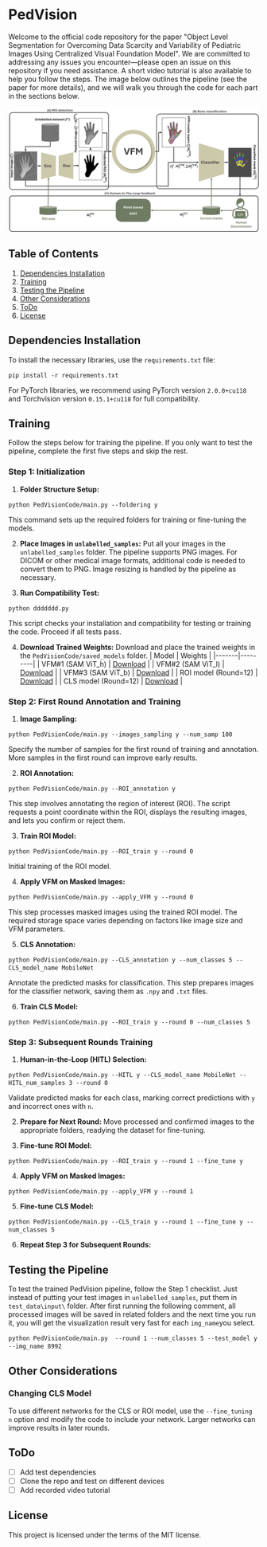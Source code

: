 # PedVision

Welcome to the official code repository for the paper "Object Level Segmentation for Overcoming Data Scarcity and Variability of Pediatric Images Using Centralized Visual Foundation Model". We are committed to addressing any issues you encounter—please open an issue on this repository if you need assistance. A short video tutorial is also available to help you follow the steps. The image below outlines the pipeline (see the paper for more details), and we will walk you through the code for each part in the sections below.

![pipeline](https://github.com/mohofar/PedVision/blob/main/git_images/Pipeline.jpg)

## Table of Contents
1. [Dependencies Installation](#dependencies-installation)
2. [Training](#training)
3. [Testing the Pipeline](#testing-the-pipeline)
4. [Other Considerations](#other-considerations)
5. [ToDo](#todo)
6. [License](#license)

## Dependencies Installation
To install the necessary libraries, use the `requirements.txt` file:
```
pip install -r requirements.txt
```
For PyTorch libraries, we recommend using PyTorch version `2.0.0+cu118` and Torchvision version `0.15.1+cu118` for full compatibility.

## Training 
Follow the steps below for training the pipeline. If you only want to test the pipeline, complete the first five steps and skip the rest.

### Step 1: Initialization 
1. **Folder Structure Setup:**
```
python PedVisionCode/main.py --foldering y
```
   This command sets up the required folders for training or fine-tuning the models.

2. **Place Images in `unlabelled_samples`:**
   Put all your images in the `unlabelled_samples` folder. The pipeline supports PNG images. For DICOM or other medical image formats, additional code is needed to convert them to PNG. Image resizing is handled by the pipeline as necessary.

3. **Run Compatibility Test:**
```
python ddddddd.py
```
   This script checks your installation and compatibility for testing or training the code. Proceed if all tests pass.

4. **Download Trained Weights:**
   Download and place the trained weights in the `PedVisionCode/saved_models` folder.
   | Model | Weights |
   |-------|---------|
   | VFM#1 (SAM ViT_h) | [Download](#) |
   | VFM#2 (SAM ViT_l) | [Download](#) |
   | VFM#3 (SAM ViT_b) | [Download](#) |
   | ROI model (Round=12) | [Download](#) |
   | CLS model (Round=12) | [Download](#) |

### Step 2: First Round Annotation and Training 
1. **Image Sampling:**
```
python PedVisionCode/main.py --images_sampling y --num_samp 100
```
   Specify the number of samples for the first round of training and annotation. More samples in the first round can improve early results.

2. **ROI Annotation:**
```
python PedVisionCode/main.py --ROI_annotation y
```
   This step involves annotating the region of interest (ROI). The script requests a point coordinate within the ROI, displays the resulting images, and lets you confirm or reject them.

3. **Train ROI Model:**
```
python PedVisionCode/main.py --ROI_train y --round 0
```
   Initial training of the ROI model.

4. **Apply VFM on Masked Images:**
```
python PedVisionCode/main.py --apply_VFM y --round 0
```
   This step processes masked images using the trained ROI model. The required storage space varies depending on factors like image size and VFM parameters.

5. **CLS Annotation:**
```
python PedVisionCode/main.py --CLS_annotation y --num_classes 5 --CLS_model_name MobileNet
```
   Annotate the predicted masks for classification. This step prepares images for the classifier network, saving them as `.npy` and `.txt` files.

6. **Train CLS Model:**
```
python PedVisionCode/main.py --ROI_train y --round 0 --num_classes 5
```

### Step 3: Subsequent Rounds Training 
1. **Human-in-the-Loop (HITL) Selection:**
```
python PedVisionCode/main.py --HITL y --CLS_model_name MobileNet --HITL_num_samples 3 --round 0
```
   Validate predicted masks for each class, marking correct predictions with `y` and incorrect ones with `n`.

2. **Prepare for Next Round:**
   Move processed and confirmed images to the appropriate folders, readying the dataset for fine-tuning.

3. **Fine-tune ROI Model:**
```
python PedVisionCode/main.py --ROI_train y --round 1 --fine_tune y
```
4. **Apply VFM on Masked Images:**
```
python PedVisionCode/main.py --apply_VFM y --round 1
```
5. **Fine-tune CLS Model:**
```
python PedVisionCode/main.py --CLS_train y --round 1 --fine_tune y --num_classes 5
```
6. **Repeat Step 3 for Subsequent Rounds:**

## Testing the Pipeline
To test the trained PedVision pipeline, follow the Step 1 checklist. Just instead of putting your test images in `unlabelled_samples`, put them in `test_data\input\` folder. After first running the following comment, all processed images will be saved in related folders and the next time you run it, you will get the visualization result very fast for each `img_name`you select. 
```
python PedVisionCode/main.py  --round 1 --num_classes 5 --test_model y --img_name 8992
```

## Other Considerations

### Changing CLS Model
To use different networks for the CLS or ROI model, use the `--fine_tuning n` option and modify the code to include your network. Larger networks can improve results in later rounds.

## ToDo
- [ ] Add test dependencies
- [ ] Clone the repo and test on different devices
- [ ] Add recorded video tutorial

## License
This project is licensed under the terms of the MIT license.

